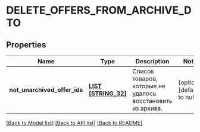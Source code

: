# DELETE_OFFERS_FROM_ARCHIVE_DTO

## Properties
Name | Type | Description | Notes
------------ | ------------- | ------------- | -------------
**not_unarchived_offer_ids** | [**LIST [STRING_32]**](STRING_32.md) | Список товаров, которые не удалось восстановить из архива. | [optional] [default to null]

[[Back to Model list]](../README.md#documentation-for-models) [[Back to API list]](../README.md#documentation-for-api-endpoints) [[Back to README]](../README.md)


